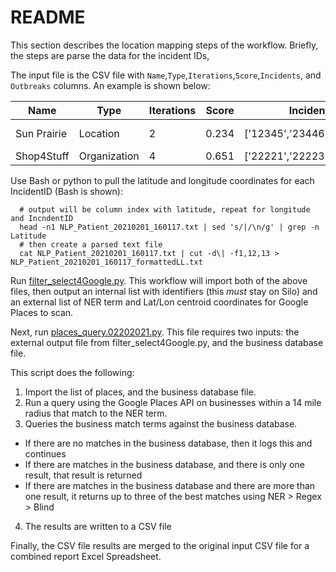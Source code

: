 # README
This section describes the location mapping steps of the workflow. Briefly, the steps are parse the data for the incident IDs,

The input file is the CSV file with `Name`,`Type`,`Iterations`,`Score`,`Incidents`, and `Outbreaks` columns. An example is shown below:

| Name | Type | Iterations | Score | Incidents | Outbreaks|
|---|---|---|---|---|---|
|Sun Prairie|Location|2|0.234|['12345','23446','21212']|['OUTBREAK-1']
|Shop4Stuff|Organization|4|0.651|['22221','22223','224566']|[]

Use Bash or python to pull the latitude and longitude coordinates for each IncidentID (Bash is shown):

      # output will be column index with latitude, repeat for longitude and IncndentID
      head -n1 NLP_Patient_20210201_160117.txt | sed 's/|/\n/g' | grep -n Latitude
      # then create a parsed text file
      cat NLP_Patient_20210201_160117.txt | cut -d\| -f1,12,13 > NLP_Patient_20210201_160117_formattedLL.txt
      
Run [filter_select4Google.py](https://github.com/disulfidebond/COVID_tracking/blob/main/loc_mapping/filter_select.02192021.v2.py). This workflow will import both of the above files, then output an internal list with identifiers (this *must* stay on Silo) and an external list of NER term and Lat/Lon centroid coordinates for Google Places to scan.

Next, run [places_query.02202021.py](https://github.com/disulfidebond/COVID_tracking/blob/main/loc_mapping/places_query.02202021.py). This file requires two inputs: the external output file from filter_select4Google.py, and the business database file.

This script does the following: 
1. Import the list of places, and the business database file.
2. Run a query using the Google Places API on businesses within a 14 mile radius that match to the NER term.
3. Queries the business match terms against the business database.
* If there are no matches in the business database, then it logs this and continues
* If there are matches in the business database, and there is only one result, that result is returned
* If there are matches in the business database and there are more than one result, it returns up to three of the best matches using NER > Regex > Blind
4. The results are written to a CSV file

Finally, the CSV file results are merged to the original input CSV file for a combined report Excel Spreadsheet.
